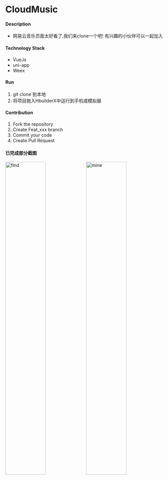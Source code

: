 # CloudMusic

#### Description

* 网易云音乐页面太好看了,我们来clone一个吧! 有兴趣的小伙伴可以一起加入


#### Technology Stack

* VueJs
* uni-app
* Weex

#### Run

1. git clone 到本地
2. 将项目拖入HbuilderX中运行到手机或模拟器


#### Contribution

1. Fork the repository
2. Create Feat_xxx branch
3. Commit your code
4. Create Pull Request

#### 已完成部分截图

<img title="find" src="https://user-images.githubusercontent.com/33248133/56738294-e66e6900-679e-11e9-9d3b-21ec3912ccc3.png" width='50%'><img title="mine" src="https://user-images.githubusercontent.com/33248133/58035743-030e7e80-7b5c-11e9-9452-183b60c985e1.jpg" width='50%'>
